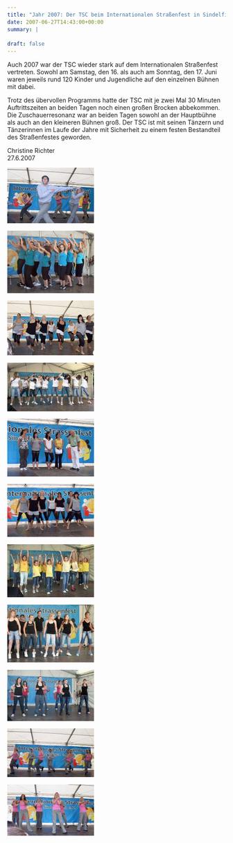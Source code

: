 ```yaml
---
title: "Jahr 2007: Der TSC beim Internationalen Straßenfest in Sindelfingen"
date: 2007-06-27T14:43:00+00:00
summary: |
    
draft: false
---
```


Auch 2007 war der TSC wieder stark auf dem Internationalen Straßenfest vertreten. Sowohl am Samstag, den 16. als auch am Sonntag, den 17. Juni waren jeweils rund 120 Kinder und Jugendliche auf den einzelnen Bühnen mit dabei.

Trotz des übervollen Programms hatte der TSC mit je zwei Mal 30 Minuten Auftrittszeiten an beiden Tagen noch einen großen Brocken abbekommen. Die Zuschauerresonanz war an beiden Tagen sowohl an der Hauptbühne als auch an den kleineren Bühnen groß. Der TSC ist mit seinen Tänzern und Tänzerinnen im Laufe der Jahre mit Sicherheit zu einem festen Bestandteil des Straßenfestes geworden.

Christine Richter  
27.6.2007

[![](07061601k.jpg)](files/vfl/2007/07061601.jpg)

[![](07061602k.jpg)](files/vfl/2007/07061602.jpg)

[![](07061604k.jpg)](files/vfl/2007/07061604.jpg)

[![](07061605k.jpg)](files/vfl/2007/07061605.jpg)

[![](07061606k.jpg)](files/vfl/2007/07061606.jpg)

[![](07061607k.jpg)](files/vfl/2007/07061607.jpg)

[![](07061608k.jpg)](files/vfl/2007/07061608.jpg)

[![](07061609k.jpg)](files/vfl/2007/07061609.jpg)

[![](07061610k.jpg)](files/vfl/2007/07061610.jpg)

[![](07061611k.jpg)](files/vfl/2007/07061611.jpg)

[![](07061612k.jpg)](files/vfl/2007/07061612.jpg)


